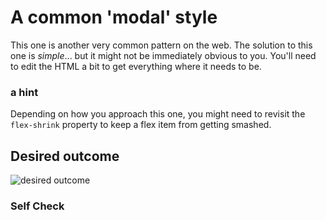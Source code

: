 # A common 'modal' style
This one is another very common pattern on the web. The solution to this one is _simple_... but it might not be immediately obvious to you. You'll need to edit the HTML a bit to get everything where it needs to be.

### a hint
Depending on how you approach this one, you might need to revisit the `flex-shrink` property to keep a flex item from getting smashed.

## Desired outcome

![desired outcome](./desired-outcome.png)

### Self Check

<!-- - The blue icon is aligned to the left. -->
<!-- - There is equal space on either side of the icon (the gaps between the icon and the edge of the card, and the icon and the text, are the same). -->
<!-- - There is padding around the edge of the modal. -->
<!-- - The header, text, and buttons are aligned with each other. -->
<!-- - The header is bold and a slightly larger text-size than the text. -->
<!-- - The close button is vertically aligned with the header, and aligned in the top-right of the card. -->